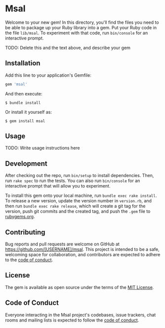 # Msal

Welcome to your new gem! In this directory, you'll find the files you need to be able to package up your Ruby library into a gem. Put your Ruby code in the file `lib/msal`. To experiment with that code, run `bin/console` for an interactive prompt.

TODO: Delete this and the text above, and describe your gem

## Installation

Add this line to your application's Gemfile:

```ruby
gem 'msal'
```

And then execute:

    $ bundle install

Or install it yourself as:

    $ gem install msal

## Usage

TODO: Write usage instructions here

## Development

After checking out the repo, run `bin/setup` to install dependencies. Then, run `rake spec` to run the tests. You can also run `bin/console` for an interactive prompt that will allow you to experiment.

To install this gem onto your local machine, run `bundle exec rake install`. To release a new version, update the version number in `version.rb`, and then run `bundle exec rake release`, which will create a git tag for the version, push git commits and the created tag, and push the `.gem` file to [rubygems.org](https://rubygems.org).

## Contributing

Bug reports and pull requests are welcome on GitHub at https://github.com/[USERNAME]/msal. This project is intended to be a safe, welcoming space for collaboration, and contributors are expected to adhere to the [code of conduct](https://github.com/[USERNAME]/msal/blob/master/CODE_OF_CONDUCT.md).

## License

The gem is available as open source under the terms of the [MIT License](https://opensource.org/licenses/MIT).

## Code of Conduct

Everyone interacting in the Msal project's codebases, issue trackers, chat rooms and mailing lists is expected to follow the [code of conduct](https://github.com/[USERNAME]/msal/blob/master/CODE_OF_CONDUCT.md).
